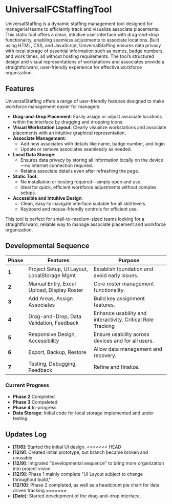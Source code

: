 # UniversalFCStaffingTool
 UniversalStaffing is a dynamic staffing management tool designed for managerial teams to efficiently track and visualize associate placements. This static tool offers a clean, intuitive user interface with drag-and-drop functionality, enabling seamless adjustments to associate locations. Built using HTML, CSS, and JavaScript, UniversalStaffing ensures data privacy with local storage of essential information such as names, badge numbers, and work times, all without hosting requirements. The tool’s structured design and visual representations of workstations and associates provide a straightforward, user-friendly experience for effective workforce organization.
 
## Features

UniversalStaffing offers a range of user-friendly features designed to make workforce management easier for managers:

- **Drag-and-Drop Placement**: Easily assign or adjust associate locations within the interface by dragging and dropping icons.
- **Visual Workstation Layout**: Clearly visualize workstations and associate placements with an intuitive graphical representation.
- **Associate Management**:
  - Add new associates with details like name, badge number, and login
  - Update or remove associates seamlessly as needed.
- **Local Data Storage**: 
  - Ensures data privacy by storing all information locally on the device—no internet connection required.
  - Retains associate details even after refreshing the page.
- **Static Tool**:
  - No installation or hosting required—simply open and use.
  - Ideal for quick, efficient workforce adjustments without complex setups.
- **Accessible and Intuitive Design**:
  - Clean, easy-to-navigate interface suitable for all skill levels.
  - Keyboard and mouse-friendly controls for efficient use.

This tool is perfect for small-to-medium-sized teams looking for a straightforward, reliable way to manage associate placement and workforce organization.


## Developmental Sequence

| **Phase** | **Features**                                  | **Purpose**                                    |
|-----------|----------------------------------------------|-----------------------------------------------|
| **1**     | Project Setup, UI Layout, LocalStorage Mgmt   | Establish foundation and avoid early issues.  |
| **2**     | Manual Entry, Excel Upload, Display Roster    | Core roster management functionality.         |
| **3**     | Add Areas, Assign Associates                 | Build key assignment features.                |
| **4**     | Drag-and-Drop, Data Validation, Feedback      | Enhance usability and interactivity. Critical Role Tracking          |
| **5**     | Responsive Design, Accessibility             | Ensure usability across devices and for all users. |
| **6**     | Export, Backup, Restore                      | Allow data management and recovery.           |
| **7**     | Testing, Debugging, Feedback                 | Refine and finalize.                          |


### Current Progress
- **Phase 2** Completed
- **Phase 3** Compeleted
- **Phase 4** In-progress
- **Data Storage**: Initial code for local storage implemented and under testing.

## Updates Log
- **[11/6]**: Started the initial UI design.
<<<<<<< HEAD
- **[12/9]**: Created initial prototype, but branch became broken and unusable
- **[12/9]**: Intigrated "developmental sequence" to bring more organization into project vision
- **[12/9]**: Phase 1 mainly complete "UI Layout subject to change throughout build,"
- **[12/10]**: Phase 2 completed, as well as a headcount pie chart for data driven tracking
=======
- **[Date]**: Started development of the drag-and-drop interface.
